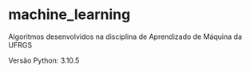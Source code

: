# machine_learning
Algoritmos desenvolvidos na disciplina de Aprendizado de Máquina da UFRGS

Versão Python: 3.10.5 
